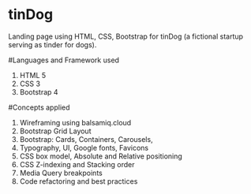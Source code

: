 # tinDog 
 Landing page using HTML, CSS, Bootstrap for tinDog (a fictional startup serving as tinder for dogs).
 
 #Languages and Framework used
 1. HTML 5
 2. CSS 3
 3. Bootstrap 4
 
#Concepts applied
1. Wireframing using balsamiq.cloud
2. Bootstrap Grid Layout
3. Bootstrap: Cards, Containers, Carousels, 
4. Typography, UI, Google fonts, Favicons
5. CSS box model, Absolute and Relative positioning
6. CSS Z-indexing and Stacking order
7. Media Query breakpoints
8. Code refactoring and best practices


